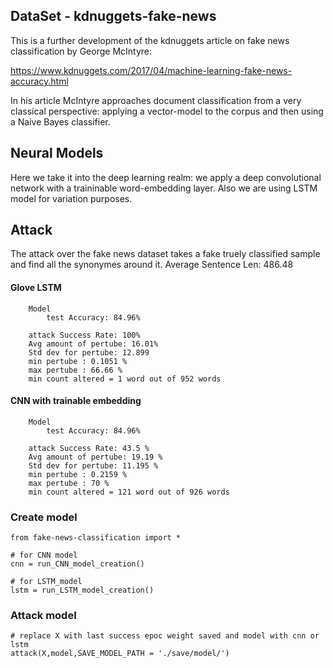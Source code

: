 

## DataSet - kdnuggets-fake-news
This is a further development of the kdnuggets article on fake news classification by George McIntyre:

https://www.kdnuggets.com/2017/04/machine-learning-fake-news-accuracy.html

In his article McIntyre approaches document classification from a very classical perspective: applying a vector-model 
to the corpus and then using a Naive Bayes classifier.  

## Neural Models
Here we take it into the deep learning realm: we apply a deep convolutional network with a 
traininable word-embedding layer.
Also we are using LSTM model for variation purposes.

## Attack
The attack over the fake news dataset takes a fake truely classified sample and find all the synonymes around it.
Average Sentence Len: 486.48
	
#### Glove LSTM
```
	Model 
		test Accuracy: 84.96%
		
	attack Success Rate: 100% 
	Avg amount of pertube: 16.01%
	Std dev for pertube: 12.899
	min pertube : 0.1051 %
	max pertube : 66.66 %
	min count altered = 1 word out of 952 words
```

#### CNN with trainable embedding
```
	Model 
		test Accuracy: 84.96%
		
	attack Success Rate: 43.5 % 
	Avg amount of pertube: 19.19 %
	Std dev for pertube: 11.195 %
	min pertube : 0.2159 %
	max pertube : 70 %
	min count altered = 121 word out of 926 words
```

### Create model
```
from fake-news-classification import *

# for CNN model
cnn = run_CNN_model_creation()

# for LSTM_model
lstm = run_LSTM_model_creation()
```
### Attack model
```
# replace X with last success epoc weight saved and model with cnn or lstm
attack(X,model,SAVE_MODEL_PATH = './save/model/')

```
